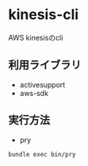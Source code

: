 # kinesis-cli

AWS kinesisのcli

## 利用ライブラリ
* activesupport
* aws-sdk

## 実行方法
* pry

``` sh
bundle exec bin/pry
```
